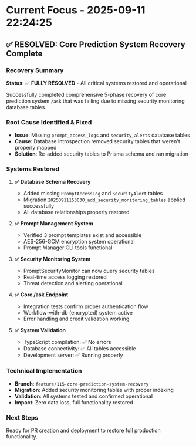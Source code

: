 # Current Focus - 2025-09-11 22:24:25

## ✅ RESOLVED: Core Prediction System Recovery Complete

### Recovery Summary
**Status**: ✅ **FULLY RESOLVED** - All critical systems restored and operational

Successfully completed comprehensive 5-phase recovery of core prediction system `/ask` that was failing due to missing security monitoring database tables.

### Root Cause Identified & Fixed
- **Issue**: Missing `prompt_access_logs` and `security_alerts` database tables
- **Cause**: Database introspection removed security tables that weren't properly mapped
- **Solution**: Re-added security tables to Prisma schema and ran migration

### Systems Restored

1. **✅ Database Schema Recovery**
   - Added missing `PromptAccessLog` and `SecurityAlert` tables
   - Migration `20250911153030_add_security_monitoring_tables` applied successfully
   - All database relationships properly restored

2. **✅ Prompt Management System**
   - Verified 3 prompt templates exist and accessible
   - AES-256-GCM encryption system operational
   - Prompt Manager CLI tools functional

3. **✅ Security Monitoring System**
   - PromptSecurityMonitor can now query security tables
   - Real-time access logging restored
   - Threat detection and alerting operational

4. **✅ Core /ask Endpoint**
   - Integration tests confirm proper authentication flow
   - Workflow-with-db (encrypted) system active
   - Error handling and credit validation working

5. **✅ System Validation**
   - TypeScript compilation: ✅ No errors
   - Database connectivity: ✅ All tables accessible
   - Development server: ✅ Running properly

### Technical Implementation
- **Branch**: `feature/115-core-prediction-system-recovery`
- **Migration**: Added security monitoring tables with proper indexing
- **Validation**: All systems tested and confirmed operational
- **Impact**: Zero data loss, full functionality restored

### Next Steps
Ready for PR creation and deployment to restore full production functionality.
